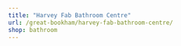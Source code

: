 ```yaml
---
title: "Harvey Fab Bathroom Centre"
url: /great-bookham/harvey-fab-bathroom-centre/
shop: bathroom
---
```

